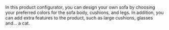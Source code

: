In this product configurator, you can design your own sofa by choosing your preferred colors for the sofa body, cushions, and legs. In addition, you can add extra features to the product, such as large cushions, glasses and... a cat.
